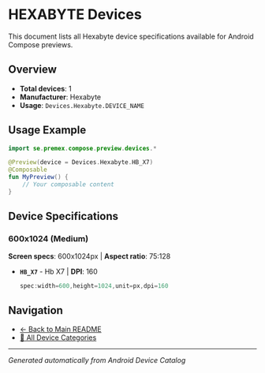# HEXABYTE Devices

This document lists all Hexabyte device specifications available for Android Compose previews.

## Overview

- **Total devices**: 1
- **Manufacturer**: Hexabyte
- **Usage**: `Devices.Hexabyte.DEVICE_NAME`

## Usage Example

```kotlin
import se.premex.compose.preview.devices.*

@Preview(device = Devices.Hexabyte.HB_X7)
@Composable
fun MyPreview() {
    // Your composable content
}
```

## Device Specifications

### 600x1024 (Medium)

**Screen specs**: 600x1024px | **Aspect ratio**: 75:128

- **`HB_X7`** - Hb X7 | **DPI**: 160
  ```kotlin
  spec:width=600,height=1024,unit=px,dpi=160
  ```

## Navigation

- [← Back to Main README](../../README.md)
- [📱 All Device Categories](../README.md)

---
*Generated automatically from Android Device Catalog*
